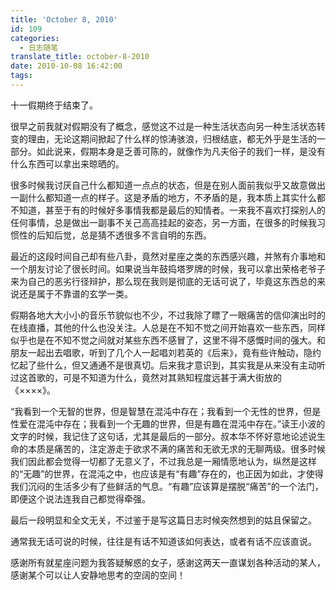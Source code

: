 ```yaml
---
title: 'October 8, 2010'
id: 109
categories:
  - 日志随笔
translate_title: october-8-2010
date: 2010-10-08 16:42:00
tags:
---
```


十一假期终于结束了。

很早之前我就对假期没有了概念，感觉这不过是一种生活状态向另一种生活状态转变的理由，无论这期间掀起了什么样的惊涛骇浪，归根结底，都无外乎是生活的一部分。如此说来，假期本身是乏善可陈的，就像作为凡夫俗子的我们一样，是没有什么东西可以拿出来晾晒的。

很多时候我讨厌自己什么都知道一点点的状态，但是在别人面前我似乎又故意做出一副什么都知道一点的样子。这是矛盾的地方，不矛盾的是，我本质上其实什么都不知道，甚至于有的时候好多事情我都是最后的知情者。一来我不喜欢打探别人的任何事情，总是做出一副事不关己高高挂起的姿态，另一方面，在很多的时候我习惯性的后知后觉，总是猜不透很多不言自明的东西。

最近的这段时间自己却有些八卦，竟然对星座之类的东西感兴趣，并煞有介事地和一个朋友讨论了很长时间。如果说当年鼓捣塔罗牌的时候，我可以拿出荣格老爷子来为自己的恶劣行径辩护，那么现在我则是彻底的无话可说了，毕竟这东西总的来说还是属于不靠谱的玄学一类。

假期各地大大小小的音乐节貌似也不少，不过我除了瞟了一眼痛苦的信仰演出时的在线直播，其他的什么也没关注。人总是在不知不觉之间开始喜欢一些东西，同样似乎也是在不知不觉之间就对某些东西不感冒了，这里不得不感慨时间的强大。和朋友一起出去唱歌，听到了几个人一起唱刘若英的《后来》，竟有些许触动，隐约忆起了些什么，但又通通不是很真切。后来我才意识到，其实我是从来没有主动听过这首歌的，可是不知道为什么，竟然对其熟知程度远甚于满大街放的《××××》。



“我看到一个无智的世界，但是智慧在混沌中存在；我看到一个无性的世界，但是性爱在混沌中存在；我看到一个无趣的世界，但是有趣在混沌中存在。”读王小波的文字的时候，我记住了这句话，尤其是最后的一部分。叔本华不怀好意地论述说生命的本质是痛苦的，注定游走于欲求不满的痛苦和无欲无求的无聊两级。很多时候我们因此都会觉得一切都了无意义了，不过我总是一厢情愿地认为，纵然是这样的“无趣”的世界，在混沌之中，也应该是有“有趣”存在的，也正因为如此，才使得我们沉闷的生活多少有了些鲜活的气息。“有趣”应该算是摆脱“痛苦”的一个法门，即便这个说法连我自己都觉得牵强。

最后一段明显和全文无关，不过鉴于是写这篇日志时候突然想到的姑且保留之。

通常我无话可说的时候，往往是有话不知道该如何表达，或者有话不应该直说。

感谢所有就星座问题为我答疑解惑的女子，感谢这两天一直谋划各种活动的某人，感谢某个可以让人安静地思考的空阔的空间！